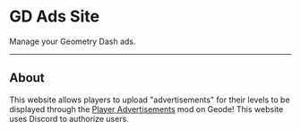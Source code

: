 # GD Ads Site
Manage your Geometry Dash ads.

---

## About
This website allows players to upload "advertisements" for their levels to be displayed through the [Player Advertisements](https://www.github.com/DumbCaveSpider/PlayerAdvertisements/) mod on Geode! This website uses Discord to authorize users.